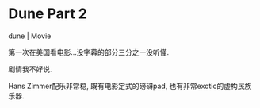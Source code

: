 # Dune Part 2
dune | Movie

第一次在美国看电影...没字幕的部分三分之一没听懂.

剧情我不好说.

Hans Zimmer配乐非常稳, 既有电影定式的磅礴pad, 也有非常exotic的虚构民族乐器.